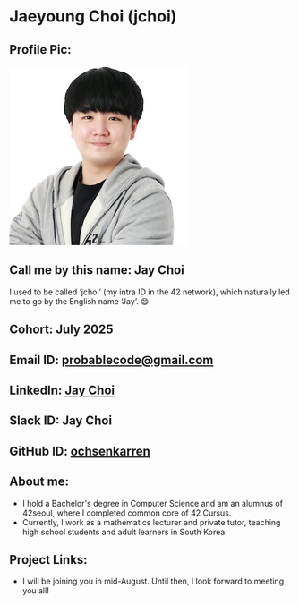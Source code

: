 # Jaeyoung Choi (jchoi)
## Profile Pic:
![jchoi_profile](jchoi_origin.jpeg)
## Call me by this name: Jay Choi
I used to be called ‘jchoi’ (my intra ID in the 42 network), which naturally led me to go by the English name ‘Jay’. 😄
## Cohort: July 2025
## Email ID: probablecode@gmail.com
## LinkedIn: [Jay Choi](https://www.linkedin.com/in/jay-choi-oxcart)

## Slack ID: Jay Choi
## GitHub ID: [ochsenkarren](https://github.com/ochsenkarren)
## About me:
- I hold a Bachelor's degree in Computer Science and am an alumnus of 42seoul, where I completed common core of 42 Cursus.
- Currently, I work as a mathematics lecturer and private tutor, teaching high school students and adult learners in South Korea.
## Project Links:
- I will be joining you in mid-August. Until then, I look forward to meeting you all!